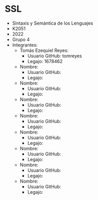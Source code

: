 # SSL
+ Sintaxis y Semántica de los Lenguajes
+ K2051
+ 2022
+ Grupo 4
+ Integrantes:
   - Tomás Ezequiel Reyes:
     - Usuario GitHub: tomreyes
     - Legajo: 1678462
   - Nombre:
     - Usuario GitHub: 
     - Legajo: 
   - Nombre:
     - Usuario GitHub: 
     - Legajo: 
   - Nombre:
     - Usuario GitHub: 
     - Legajo: 
   - Nombre:
     - Usuario GitHub: 
     - Legajo: 
   - Nombre:
     - Usuario GitHub: 
     - Legajo: 
   - Nombre:
     - Usuario GitHub: 
     - Legajo: 
   - Nombre:
     - Usuario GitHub: 
     - Legajo: 
   - Nombre:
     - Usuario GitHub: 
     - Legajo: 
